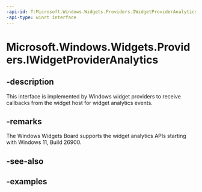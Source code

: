 ```yaml
---
-api-id: T:Microsoft.Windows.Widgets.Providers.IWidgetProviderAnalytics
-api-type: winrt interface
---
```


# Microsoft.Windows.Widgets.Providers.IWidgetProviderAnalytics

<!--
public interface IWidgetProviderAnalytics
-->


## -description

This interface is implemented by Windows widget providers to receive callbacks from the widget host for widget analytics events.

## -remarks

The Windows Widgets Board supports the widget analytics APIs starting with Windows 11, Build 26900.

## -see-also

## -examples


